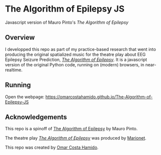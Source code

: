 # The Algorithm of Epilepsy JS
Javascript version of Mauro Pinto's _The Algorithm of Epilepsy_

## Overview
I developped this repo as part of my practice-based research that went into producing the original spatialized music for the theatre play about EEG Epilepsy Seizure Prediction, [_The Algorithm of Epilepsy_](https://marioneteatro.com/en/productions/o-algoritmo-da-epilepsia). It is a javascript version of the original Python code, running on (modern) browsers, in near-realtime.

## Running
Open the webpage: https://omarcostahamido.github.io/The-Algorithm-of-Epilepsy-JS

## Acknowledgements
This repo is a spinoff of [The Algorithm of Epilepsy](https://github.com/MauroSilvaPinto/The-Algorithm-of-Epilepsy) by Mauro Pinto.

The theatre play [_The Algorithm of Epilepsy_](https://marioneteatro.com/en/productions/o-algoritmo-da-epilepsia) was produced by [Marionet](https://marioneteatro.com/en).

This repo was created by [Omar Costa Hamido](https://omarcostahamido.com).
